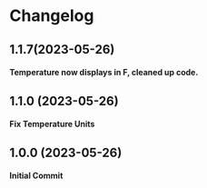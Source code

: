 # Changelog

## 1.1.7(2023-05-26)

#### Temperature now displays in F, cleaned up code.

## 1.1.0 (2023-05-26)

#### Fix Temperature Units

## 1.0.0 (2023-05-26)

#### Initial Commit
